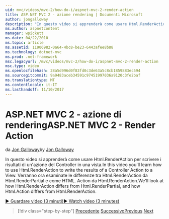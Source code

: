 ```yaml
---
uid: mvc/videos/mvc-2/how-do-i/aspnet-mvc-2-render-action
title: ASP.NET MVC 2 - azione rendering | Documenti Microsoft
author: jongalloway
description: "In questo video si apprenderà come usare Html.RenderAction per scrivere i risultati di un'azione del Controller in una vista. Verrà esaminato come Html.RenderAction differisce fr..."
ms.author: aspnetcontent
manager: wpickett
ms.date: 04/22/2010
ms.topic: article
ms.assetid: 11906982-0a64-4bc8-be23-6443afee8b88
ms.technology: dotnet-mvc
ms.prod: .net-framework
msc.legacyurl: /mvc/videos/mvc-2/how-do-i/aspnet-mvc-2-render-action
msc.type: video
ms.openlocfilehash: 28a5d996d0f83fd0c3de63a5c8cb1859883ec594
ms.sourcegitcommit: 9a9483aceb34591c97451997036a9120c3fe2baf
ms.translationtype: MT
ms.contentlocale: it-IT
ms.lasthandoff: 11/10/2017
---
```

<a name="aspnet-mvc-2---render-action"></a><span data-ttu-id="36d3c-104">ASP.NET MVC 2 - azione di rendering</span><span class="sxs-lookup"><span data-stu-id="36d3c-104">ASP.NET MVC 2 - Render Action</span></span>
====================
<span data-ttu-id="36d3c-105">da [Jon Galloway](https://github.com/jongalloway)</span><span class="sxs-lookup"><span data-stu-id="36d3c-105">by [Jon Galloway](https://github.com/jongalloway)</span></span>

<span data-ttu-id="36d3c-106">In questo video si apprenderà come usare Html.RenderAction per scrivere i risultati di un'azione del Controller in una vista.</span><span class="sxs-lookup"><span data-stu-id="36d3c-106">In this video you'll learn how to use Html.RenderAction to write the results of a Controller Action to a View.</span></span> <span data-ttu-id="36d3c-107">Verranno ora esaminate le differenze tra Html.RenderAction da Html.RenderPartial e come HTML. Action da Html.RenderAction.</span><span class="sxs-lookup"><span data-stu-id="36d3c-107">We'll look at how Html.RenderAction differs from Html.RenderPartial, and how Html.Action differs from Html.RenderAction.</span></span>

[<span data-ttu-id="36d3c-108">&#9654; Guardare video (3 minuti)</span><span class="sxs-lookup"><span data-stu-id="36d3c-108">&#9654; Watch video (3 minutes)</span></span>](https://channel9.msdn.com/Blogs/ASP-NET-Site-Videos/aspnet-mvc-2-render-action)

>[!div class="step-by-step"]
<span data-ttu-id="36d3c-109">[Precedente](aspnet-mvc-2-areas.md)
[Successivo](5-minute-introduction-to-aspnet-mvc.md)</span><span class="sxs-lookup"><span data-stu-id="36d3c-109">[Previous](aspnet-mvc-2-areas.md)
[Next](5-minute-introduction-to-aspnet-mvc.md)</span></span>
